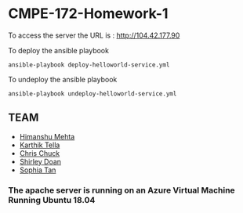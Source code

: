 # CMPE-172-Homework-1

To access the server the URL is : http://104.42.177.90


To deploy the ansible playbook
```
ansible-playbook deploy-helloworld-service.yml
```

To undeploy the ansible playbook
```
ansible-playbook undeploy-helloworld-service.yml
```


## TEAM
- [Himanshu Mehta](https://github.com/him2497)
- [Karthik Tella](https://github.com/Karthik-Tella)
- [Chris Chuck](https://github.com/Chrischuck)
- [Shirley Doan](https://github.com/sdoan16)
- [Sophia Tan]()

### The apache server is running on an Azure Virtual Machine Running Ubuntu 18.04
